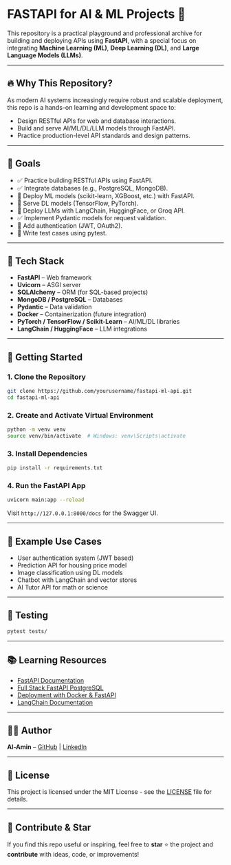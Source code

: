 # FASTAPI for AI & ML Projects 🚀

This repository is a practical playground and professional archive for building and deploying APIs using **FastAPI**, with a special focus on integrating **Machine Learning (ML)**, **Deep Learning (DL)**, and **Large Language Models (LLMs)**.

---

## 🔥 Why This Repository?
As modern AI systems increasingly require robust and scalable deployment, this repo is a hands-on learning and development space to:

- Design RESTful APIs for web and database interactions.
- Build and serve AI/ML/DL/LLM models through FastAPI.
- Practice production-level API standards and design patterns.

---

## 📌 Goals
- ✅ Practice building RESTful APIs using FastAPI.
- ✅ Integrate databases (e.g., PostgreSQL, MongoDB).
- 🔄 Deploy ML models (scikit-learn, XGBoost, etc.) with FastAPI.
- 🔄 Serve DL models (TensorFlow, PyTorch).
- 🔄 Deploy LLMs with LangChain, HuggingFace, or Groq API.
- ✅ Implement Pydantic models for request validation.
- 🔄 Add authentication (JWT, OAuth2).
- 🔄 Write test cases using pytest.

---

## 🧰 Tech Stack

- **FastAPI** – Web framework
- **Uvicorn** – ASGI server
- **SQLAlchemy** – ORM (for SQL-based projects)
- **MongoDB / PostgreSQL** – Databases
- **Pydantic** – Data validation
- **Docker** – Containerization (future integration)
- **PyTorch / TensorFlow / Scikit-Learn** – AI/ML/DL libraries
- **LangChain / HuggingFace** – LLM integrations

---

## 🚀 Getting Started

### 1. Clone the Repository
```bash
git clone https://github.com/yourusername/fastapi-ml-api.git
cd fastapi-ml-api
```

### 2. Create and Activate Virtual Environment
```bash
python -m venv venv
source venv/bin/activate  # Windows: venv\Scripts\activate
```

### 3. Install Dependencies
```bash
pip install -r requirements.txt
```

### 4. Run the FastAPI App
```bash
uvicorn main:app --reload
```

Visit `http://127.0.0.1:8000/docs` for the Swagger UI.

---

## 📄 Example Use Cases
- User authentication system (JWT based)
- Prediction API for housing price model
- Image classification using DL models
- Chatbot with LangChain and vector stores
- AI Tutor API for math or science

---

## 🧪 Testing
```bash
pytest tests/
```

---

## 📚 Learning Resources
- [FastAPI Documentation](https://fastapi.tiangolo.com/)
- [Full Stack FastAPI PostgreSQL](https://github.com/tiangolo/full-stack-fastapi-postgresql)
- [Deployment with Docker & FastAPI](https://testdriven.io/blog/fastapi-docker/)
- [LangChain Documentation](https://docs.langchain.com/)

---

## 👨‍💻 Author
**Al-Amin** – [GitHub](https://github.com/mdalamin5) | [LinkedIn](https://www.linkedin.com/in/mdalamin5)

---

## 📜 License
This project is licensed under the MIT License - see the [LICENSE](LICENSE) file for details.

---

## 🌟 Contribute & Star
If you find this repo useful or inspiring, feel free to **star** ⭐ the project and **contribute** with ideas, code, or improvements!
